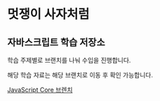 


# 멋쟁이 사자처럼
## 자바스크립트 학습 저장소

학습 주제별로 브랜치를 나눠 수입을 진행합니다.

해당 학습 자료는 해당 브랜치로 이동 후 확인 가능합니다.

[JavaScript Core 브렌치](https://www.naver.com)
